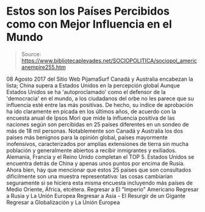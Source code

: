 # Estos son los Países Percibidos como con Mejor Influencia en el Mundo

> Source: https://www.bibliotecapleyades.net/SOCIOPOLITICA/sociopol_americanempire255.htm

08 Agosto 2017 del Sitio Web PijamaSurf Canadá y Australia encabezan la lista;
China supera a Estados Unidos
en la percepción global
Aunque Estados Unidos se ha 'autoproclamado' como el defensor de la 'democracia' en el mundo, a los ciudadanos del orbe no les parece que su influencia esté entre las más positivas.
De hecho, su índice de aprobación ha ido claramente en picada en los últimos años, de acuerdo con la encuesta anual de Ipsos Mori que mide la influencia positiva de las naciones según son percibidas en 25 países diferentes en un sondeo de más de 18 mil personas.
Notablemente son Canadá y Australia los dos países más benignos para la opinión global, países mayormente inofensivos, caracterizados por amplias extensiones de tierra sin mucha población y generalmente abiertos a recibir inmigrantes y exiliados.
Alemania, Francia y el Reino Unido completan el TOP 5.
Estados Unidos se encuentra detrás de China y apenas unos puntos por encima de Rusia. Ahora bien, hay que mencionar que estos 25 países que son consultados difícilmente son una muestra representativa:
las cosas cambiarían seguramente si se hiciera esta misma encuesta incluyendo más países de Medio Oriente, África, etcétera.
Regresar a El "Imperio" Americano
Regresar a Rusia y La Unión Europea
Regresar a Asia - El Resurgir de un Gigante
Regresar a Globalización y La Unión Europea

